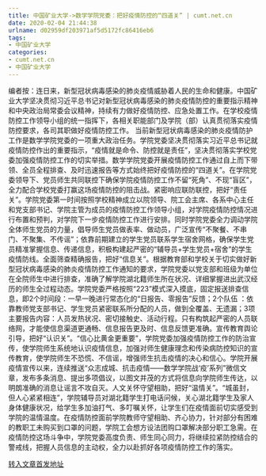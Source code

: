 ```yaml
---
title: 中国矿业大学->数学学院党委：把好疫情防控的“四道关” | cumt.net.cn
date: 2020-02-04 21:44:38
urlname: d02959df203971af5d5172fc86416eb6
tags: 
- 中国矿业大学
categories:
- cumt.net.cn
- 中国矿业大学
---
```

编者按：连日来，新型冠状病毒感染的肺炎疫情威胁着人民的生命和健康。中国矿业大学坚决贯彻习近平总书记对新型冠状病毒感染的肺炎疫情防控的重要指示精神和中央政治局常委会议精神，持续有力做好疫情防控、应急处置工作。在学校疫情防控工作领导小组的统一指挥下，各相关职能部门及学院（部）认真贯彻落实疫情防控要求，各司其职做好疫情防控工作。 当前新型冠状病毒感染的肺炎疫情防护工作是数学学院党委的一项重大政治任务。学院党委坚决贯彻落实习近平总书记就疫情防控作出的重要指示，“疫情就是命令、防控就是责任”，坚决贯彻落实学校党委加强疫情防控工作的切实举措。数学学院党委开展疫情防控工作通过自上而下带领、全员全程排查、及时迅速报告等方式始终把好疫情防控的“四道关”。在学院党委领导下、党员师生共同联控下确保学院疫情防控工作不留“死角”、不现“盲区”，全力配合学校党委打赢这场疫情防控的阻击战。紧密响应联防联控，把好“责任关”。学院党委第一时间按照学校精神成立以院领导、院工会主席、各系中心主任和党支部书记、学院主管为成员的疫情防控工作领导小组，对学院疫情防控情况进行布置和预判，对学院下一步疫情防控工作进行安排。同时学院党委全力调动学院全体师生党员的力量，倡导师生党员做表率、做动员，广泛宣传“不聚餐、不串门、不聚集、不传谣”；依靠前期建立的学生党员联系学生宿舍网格，确保学生党员精准掌握信息、传递信息，积极构建起严密的“辅导员+学生党员+宿舍”的学生疫情防线。全面筛查精确报告，把好“信息关”。根据教育部和学校关于切实做好新型冠状病毒感染的肺炎疫情防控工作通知的要求，学院党委以党支部和班级为单位在全院师生中进行排查，准确了解学院湖北籍师生所在状况、详细掌握进出武汉经历的师生全过程动态。学院党委严格按照“223”模式深入摸底，固定报送排查信息，即2个时间段：一早一晚进行常态化的“日报告、零报告”反馈；2个队伍 ：依靠教师党支部书记、学生党员紧密联系所分配的人员，做到全覆盖、无遗漏；3项主要报告内容：人员发热状况、密切接触史、活动行程。只有构筑起严密的人员联络网，才能使信息渠道更通畅、信息报告更及时、信息反馈更准确。宣传教育舆论引导，把好“认识关”。“信心比黄金更重要”，学院党委加强疫情防控工作的防治宣传，使学院师生系统地认识疫情信息，加强对师生健康理念和传染病防控知识的宣传教育，使学院师生不恐慌、不信谣，增强师生抗击疫情的决心和信心。学院开展疫情宣传以来，连续推送“众志成城、抗击疫情——数学学院战‘疫’系列”微信文章，发布多条消息、提出多项倡议，以图文并茂的方式将信息向学院师生传达，以明朗准确的消息让谣言不攻自灭。人文关怀守望相助，把好“温情关”。“城虽封，但人心紧紧相连”，学院辅导员对湖北籍学生打电话问候，关心湖北籍学生及家人身体健康状况，给学生多加油打气、多叮嘱关怀，让学生们在疫情面前切实感受到学院的温情温度。在疫情防控面前学院教师守望相助、齐心协力，针对部分有困难的教职工未购买到口罩的问题，学院工会想方设法团购口罩解决部分职工急需。在疫情防控这场斗争中，学院党委高度负责、师生同心同力，将继续拉紧防控结合的警戒线，把握人员信息的主动权，全力以赴抓好各项疫情防控工作的落实。 



[转入文章首发地址](http://xwzx.cumt.edu.cn/85/ad/c523a558509/page.htm)